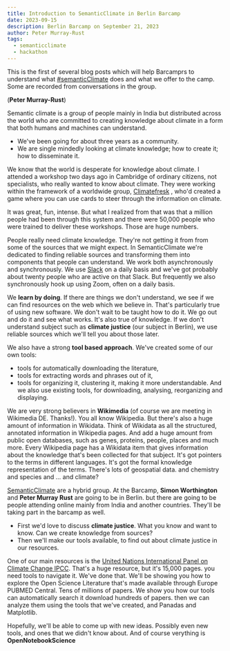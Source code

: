 ```yaml
---
title: Introduction to SemanticClimate in Berlin Barcamp
date: 2023-09-15
description: Berlin Barcamp on September 21, 2023 
author: Peter Murray-Rust
tags:
  - semanticclimate
  - hackathon
---
```


This is the first of several blog posts which will help Barcamprs to understand what [#semanticClimate](https://semanticclimate.org/p/en/) does and what we offer to the camp. Some are recorded from conversations in the group.

(**Peter Murray-Rust**)

Semantic climate is a group of people mainly in India but distributed across the world who are committed to creating knowledge about climate in a form that both humans and machines can understand.
- We've been going for about three years as a community.
- We are single mindedly looking at climate knowledge; how to create it; how to disseminate it.
  
We know that the world is desperate for knowledge about climate. I attended a workshop two days ago in Cambridge of ordinary citizens, not specialists, who really wanted to know about climate. They were working within the framework of a worldwide group, [Climatefresk](https://climatefresk.org/) , who'd created a game where you can use cards to steer through the information on climate.

It was great, fun, intense.
But what I realized from that was that a million people had been through this system and there were 50,000 people who were trained to deliver these workshops. Those are huge numbers.

People really need climate knowledge.
They're not getting it from from some of the sources that we might expect.
In SemanticClimate we're dedicated to finding reliable sources and transforming them into components that people can understand.
We work both asynchronously and synchronously. We use [Slack](https://slack.com/intl/en-in) on a daily basis and we've got probably about twenty people who are active on that Slack. But frequently we also synchronously hook up using Zoom, often on a daily basis.

We **learn by doing**.
If there are things we don't understand, we see if we can find resources on the web which we believe in.
That's particularly true of using new software. We don't wait to be taught how to do it.
We go out and do it and see what works.
It's also true of knowledge. If we don't understand subject such as **climate justice** (our subject in Berlin), we use reliable sources which we'll tell you about those later.

We also have a strong **tool based approach**. We've created some of our own tools: 
- tools for automatically downloading the literature, 
- tools for extracting words and phrases out of it, 
- tools for organizing it, clustering it,  making it more understandable. 
And we also use existing tools, for downloading, analysing, reorganizing and displaying.

We are very strong believers in **Wikimedia** (of course we are meeting in Wikimedia DE. Thanks!).
You all know Wikipedia. But there's also a huge amount of information in Wikidata.
Think of Wikidata as all the structured, annotated information in Wikipedia pages. And add a huge amount from public open databases, such as genes, proteins, people, places and much more. Every Wikipedia page has a Wikidata item that gives information about the knowledge that's been collected for that subject.
It's got pointers to the terms in different languages.
It's got the formal knowledge representation of the terms.
There's lots of geospatial data.
and chemistry
and species
and ...
and climate?

[SemanticClimate](https://semanticclimate.org/p/en/) are a hybrid group.
At the Barcamp, **Simon Worthington** and **Peter Murray Rust** are going to be in Berlin. but there are going to be people attending online mainly from India and another countries.
They'll be taking part in the barcamp as well.

- First we'd love to discuss **climate justice**. What you know and want to know. Can we create knowledge  from sources?
- Then we'll make our tools available, to find out about climate justice in our resources.
  
One of our main resources is the [United Nations International Panel on Climate Change IPCC](https://www.ipcc.ch/). That's a huge resource, but it's 15,000 pages. you need tools to navigate it. We've done that. We'll be showing you how to explore the Open Science Literature that's made available through Europe PUBMED Central. Tens of millions of papers. We show you how our tools can automatically search it download hundreds of papers. then we can analyze them using the tools that we've created, and Panadas and Matplotlib.

Hopefully, we'll be able to come up with new ideas. Possibly even new tools, and ones that we didn't know about.
And of course verything is **OpenNotebookScience**
